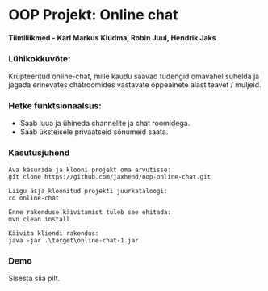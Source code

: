 # OOP Projekt: Online chat

#### Tiimiliikmed - Karl Markus Kiudma, Robin Juul, Hendrik Jaks

### Lühikokkuvõte:
Krüpteeritud online-chat, mille kaudu saavad tudengid omavahel suhelda ja jagada erinevates chatroomides vastavate õppeainete alast teavet / muljeid.

### Hetke funktsionaalsus:
* Saab luua ja ühineda channelite ja chat roomidega.
* Saab üksteisele privaatseid sõnumeid saata. 

### Kasutusjuhend
```
Ava käsurida ja klooni projekt oma arvutisse:
git clone https://github.com/jaxhend/oop-online-chat.git

Liigu äsja kloonitud projekti juurkataloogi:
cd online-chat 

Enne rakenduse käivitamist tuleb see ehitada:
mvn clean install

Käivita kliendi rakendus:
java -jar .\target\online-chat-1.jar
```

### Demo
Sisesta siia pilt.
